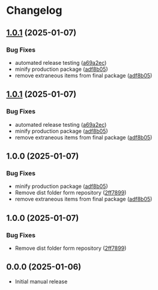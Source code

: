 # Changelog

## [1.0.1](https://github.com/GordonSmith/vscode-wit/compare/wit-lang-v1.0.0...wit-lang-v1.0.1) (2025-01-07)


### Bug Fixes

* automated release testing ([a69a2ec](https://github.com/GordonSmith/vscode-wit/commit/a69a2ec92691c9f1cdfa891ee76b20456458d92c))
* minify production package ([adf8b05](https://github.com/GordonSmith/vscode-wit/commit/adf8b0555632e90714141b3d80c36a503eff5598))
* remove extraneous items from final package ([adf8b05](https://github.com/GordonSmith/vscode-wit/commit/adf8b0555632e90714141b3d80c36a503eff5598))

## [1.0.1](https://github.com/GordonSmith/vscode-wit/compare/wit-lang-v1.0.0...wit-lang-v1.0.1) (2025-01-07)


### Bug Fixes

* automated release testing ([a69a2ec](https://github.com/GordonSmith/vscode-wit/commit/a69a2ec92691c9f1cdfa891ee76b20456458d92c))
* minify production package ([adf8b05](https://github.com/GordonSmith/vscode-wit/commit/adf8b0555632e90714141b3d80c36a503eff5598))
* remove extraneous items from final package ([adf8b05](https://github.com/GordonSmith/vscode-wit/commit/adf8b0555632e90714141b3d80c36a503eff5598))

## 1.0.0 (2025-01-07)


### Bug Fixes

* minify production package ([adf8b05](https://github.com/GordonSmith/vscode-wit/commit/adf8b0555632e90714141b3d80c36a503eff5598))
* Remove dist folder form repository ([2ff7899](https://github.com/GordonSmith/vscode-wit/commit/2ff78991a7d3c94b42d28af1f3c8783778f573dd))
* remove extraneous items from final package ([adf8b05](https://github.com/GordonSmith/vscode-wit/commit/adf8b0555632e90714141b3d80c36a503eff5598))

## 1.0.0 (2025-01-07)


### Bug Fixes

* Remove dist folder form repository ([2ff7899](https://github.com/GordonSmith/vscode-wit/commit/2ff78991a7d3c94b42d28af1f3c8783778f573dd))

## 0.0.0 (2025-01-06)

* Initial manual release
